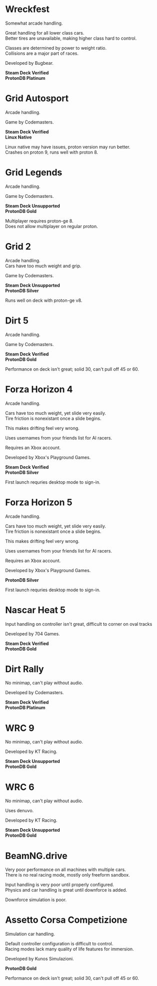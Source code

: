 # Wreckfest

Somewhat arcade handling.

Great handling for all lower class cars.  
Better tires are unavailable, making higher class hard to control.

Classes are determined by power to weight ratio.  
Collisions are a major part of races.

Developed by Bugbear.

**Steam Deck Verified**  
**ProtonDB Platinum**

# Grid Autosport

Arcade handling.

Game by Codemasters.

**Steam Deck Verified**  
**Linux Native**

Linux native may have issues, proton version may run better.  
Crashes on proton 9, runs well with proton 8.

# Grid Legends

Arcade handling.

Game by Codemasters.

**Steam Deck Unsupported**  
**ProtonDB Gold**

Multiplayer requires proton-ge 8.  
Does not allow multiplayer on regular proton.

# Grid 2

Arcade handling.  
Cars have too much weight and grip.

Game by Codemasters.

**Steam Deck Unsupported**  
**ProtonDB Silver**

Runs well on deck with proton-ge v8.

# Dirt 5

Arcade handling.

Game by Codemasters.

**Steam Deck Verified**  
**ProtonDB Gold**

Performance on deck isn't great; solid 30, can't pull off 45 or 60.

# Forza Horizon 4

Arcade handling.

Cars have too much weight, yet slide very easily.  
Tire friction is nonexistant once a slide begins.

This makes drifting feel very wrong.

Uses usernames from your friends list for AI racers.

Requires an Xbox account.

Developed by Xbox's Playground Games.

**Steam Deck Verified**  
**ProtonDB Silver**

First launch requries desktop mode to sign-in.

# Forza Horizon 5

Arcade handling.

Cars have too much weight, yet slide very easily.  
Tire friction is nonexistant once a slide begins.

This makes drifting feel very wrong.

Uses usernames from your friends list for AI racers.

Requires an Xbox account.

Developed by Xbox's Playground Games.

**ProtonDB Silver**

First launch requries desktop mode to sign-in.

# Nascar Heat 5

Input handling on controller isn't great, difficult to corner on oval tracks

Developed by 704 Games.

**Steam Deck Verified**  
**ProtonDB Gold**

# Dirt Rally

No minimap, can't play without audio.

Developed by Codemasters.

**Steam Deck Verified**  
**ProtonDB Platinum**

# WRC 9

No minimap, can't play without audio.

Developed by KT Racing.

**Steam Deck Unsupported**  
**ProtonDB Gold**

# WRC 6

No minimap, can't play without audio.

Uses denuvo.

Developed by KT Racing.

**Steam Deck Unsupported**  
**ProtonDB Gold**

# BeamNG.drive

Very poor performance on all machines with multiple cars.  
There is no real racing mode, mostly only freeform sandbox.

Input handling is very poor until properly configured.  
Physics and car handling is great until downforce is added.

Downforce simulation is poor.

# Assetto Corsa Competizione

Simulation car handling.

Default controller configuration is difficult to control.  
Racing modes lack many quality of life features for immersion.

Developed by Kunos Simulazioni.

**ProtonDB Gold**

Performance on deck isn't great; solid 30, can't pull off 45 or 60.
